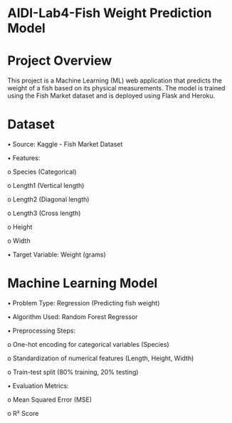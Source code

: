 # AIDI-Lab4-Fish Weight Prediction Model


# Project Overview

This project is a Machine Learning (ML) web application that predicts the weight of a fish based on its physical measurements. The model is trained using the Fish Market dataset and is deployed using Flask and Heroku.

# Dataset

•	Source: Kaggle - Fish Market Dataset

•	Features:

o	Species (Categorical)

o	Length1 (Vertical length)

o	Length2 (Diagonal length)

o	Length3 (Cross length)

o	Height

o	Width

•	Target Variable: Weight (grams)


# Machine Learning Model

•	Problem Type: Regression (Predicting fish weight)

•	Algorithm Used: Random Forest Regressor

•	Preprocessing Steps:

o	One-hot encoding for categorical variables (Species)

o	Standardization of numerical features (Length, Height, Width)

o	Train-test split (80% training, 20% testing)

•	Evaluation Metrics:

o	Mean Squared Error (MSE)

o	R² Score


